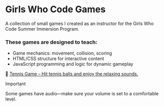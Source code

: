 # Girls Who Code Games
A collection of small games I created as an instructor for the Girls Who Code Summer Immersion Program.

### These games are designed to teach:
- Game mechanics: movement, collision, scoring
- HTML/CSS structure for interactive content
- JavaScript programming and logic for dynamic gameplay

🎾 [Tennis Game – Hit tennis balls and enjoy the relaxing sounds.](https://hellosamm.github.io/GirlsWhoCode/tennis-catcher-game/)



>[!IMPORTANT]
>Some games have audio—make sure your volume is set to a comfortable level.
